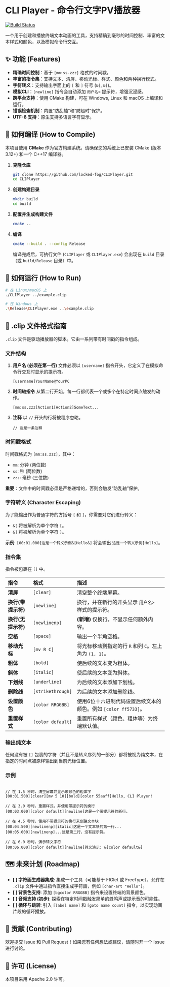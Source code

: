# CLI Player - 命令行文字PV播放器

[![Build Status](https://github.com/locked-fog/CLIPlayer/actions/workflows/ci.yml/badge.svg)](https://github.com/locked-fog/CLIPlayer/actions/workflows/ci.yml)

一个用于创建和播放终端文本动画的工具，支持精确到毫秒的时间控制、丰富的文本样式和颜色，以及模拟命令行交互。

## ✨ 功能 (Features)

-   **精确时间控制**：基于 `[mm:ss.zzz]` 格式的时间戳。
-   **丰富的指令集**：支持文本、清屏、移动光标、样式、颜色和两种换行模式。
-   **字符转义**：支持输出字面上的 `[` 和 `]` 符号 (`&[`, `&]`)。
-   **模拟CLI**：`[newline]` 指令会自动添加 `用户名>` 提示符，增强沉浸感。
-   **跨平台支持**：使用 CMake 构建，可在 Windows, Linux 和 macOS 上编译和运行。
-   **错误检查机制**：内置“防乱轴”和“防超时”保护。
-   **UTF-8 支持**：原生支持多语言字符显示。

## 🔧 如何编译 (How to Compile)

本项目使用 **CMake** 作为官方构建系统。请确保您的系统上已安装 CMake (版本 3.12+) 和一个 C++17 编译器。

1.  **克隆仓库**
    ```bash
    git clone https://github.com/locked-fog/CLIPlayer.git
    cd CLIPlayer
    ```

2.  **创建构建目录**
    ```bash
    mkdir build
    cd build
    ```

3.  **配置并生成构建文件**
    ```bash
    cmake ..
    ```

4.  **编译**
    ```bash
    cmake --build . --config Release
    ```
    编译完成后，可执行文件 (`CLIPlayer` 或 `CLIPlayer.exe`) 会出现在 `build` 目录（或 `build/Release` 目录）中。

## 🚀 如何运行 (How to Run)

```bash
# 在 Linux/macOS 上
./CLIPlayer ../example.clip

# 在 Windows 上
.\Release\CLIPlayer.exe ..\example.clip
```

## 📝 .clip 文件格式指南

`.clip` 文件是驱动播放器的脚本。它由一系列带有时间戳的指令组成。

### 文件结构

1.  **用户名 (必须在第一行)**
    文件必须以 `[username]` 指令开头，它定义了在模拟命令行交互时显示的提示符。
    ```
    [username]YourName@YourPC
    ```

2.  **时间轴指令**
    从第二行开始，每一行都代表一个或多个在特定时间点触发的动作。
    ```
    [mm:ss.zzz]Action1[Action2]SomeText...
    ```

3.  **注释**
    以 `//` 开头的行将被程序忽略。
    ```
    // 这是一条注释
    ```

### 时间戳格式

时间戳格式为 `[mm:ss.zzz]`，其中：
- `mm`: 分钟 (两位数)
- `ss`: 秒 (两位数)
- `zzz`: 毫秒 (三位数)

**重要**：文件中的时间戳必须是严格递增的，否则会触发“防乱轴”保护。

### 字符转义 (Character Escaping)

为了能输出作为普通字符的方括号 `[` 和 `]`，你需要对它们进行转义：

-   `&[` 将被解析为单个字符 `[`。
-   `&]` 将被解析为单个字符 `]`。

**示例**: `[00:01.000]这是一个转义示例&[Hello&]` 将会输出 `这是一个转义示例[Hello]`。

### 指令集

指令被包裹在 `[]` 中。

| 指令 | 格式 | 描述 |
| :--- | :--- | :--- |
| **清屏** | `[clear]` | 清空整个终端屏幕。 |
| **换行(带提示符)** | `[newline]` | 换行，并在新行的开头显示 `用户名> ` 样式的提示符。 |
| **换行(无提示符)** | `[newlinenp]` | **(新增)** 仅换行，不显示任何额外内容。 |
| **空格** | `[space]` | 输出一个半角空格。 |
| **移动光标**| `[mv R C]` | 将光标移动到指定的行 `R` 和列 `C`。左上角为 `(1, 1)`。 |
| **粗体** | `[bold]` | 使后续的文本变为粗体。 |
| **斜体** | `[italic]` | 使后续的文本变为斜体。 |
| **下划线** | `[underline]` | 为后续的文本添加下划线。 |
| **删除线** | `[strikethrough]`| 为后续的文本添加删除线。 |
| **设置颜色** | `[color RRGGBB]` | 使用6位十六进制代码设置后续文本的颜色。例如 `[color ff5733]`。 |
| **重置样式** | `[color default]` | 重置所有样式（颜色、粗体等）为终端默认值。 |

### 输出纯文本

任何没有被 `[]` 包裹的字符（并且不是转义序列的一部分）都将被视为纯文本，在指定的时间点被原样输出到当前光标位置。

### 示例

```

// 在 1.5 秒时，清空屏幕并显示带颜色的粗体字
[00:01.500][clear][mv 5 10][bold][color 55aaff]Hello, CLI Player!

// 在 3.0 秒时，重置样式，并使用带提示符的换行
[00:03.000][color default][newline]这是一个带提示符的新行。

// 在 4.5 秒时，使用不带提示符的换行来创建文本块
[00:04.500][newlinenp][italic]这是一个文本块的第一行...
[00:05.000][newlinenp]...这是第二行，没有提示符。

// 在 6.0 秒时，演示转义字符
[00:06.000][color default][newline]转义演示: &[color default&]

```

## 🗺️ 未来计划 (Roadmap)



- **[ ] 字符画生成器集成**: 集成一个工具（可能基于 FIGlet 或 FreeType），允许在 `.clip` 文件中通过指令直接生成字符画，例如 `[char-art "Hello"]`。
- **[ ] 背景色支持**: 添加 `[bgcolor RRGGBB]` 指令来设置终端的背景颜色。
- **[ ] 音频支持 (初步)**: 探索在特定时间戳触发简单的蜂鸣声或提示音的可能性。
- **[ ] 循环与跳转**: 引入 `[label name]` 和 `[goto name count]` 指令，以实现动画片段的循环播放。



## 🤝 贡献 (Contributing)



欢迎提交 Issue 和 Pull Request！如果您有任何想法或建议，请随时开一个 Issue 进行讨论。



## 📄 许可 (License)



本项目采用 Apache 2.0 许可。